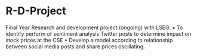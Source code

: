 # R-D-Project

Final Year Research and development project (ongoing) with LSEG. 
•	To identify perform of sentiment analysis Twitter posts to determine impact on stock prices at the CSE
•	Develop a model according to relationship between social media posts and share prices oscillating. 

